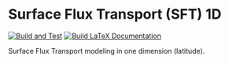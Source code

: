 # Surface Flux Transport (SFT) 1D

[![Build and Test](https://github.com/sr-dash/sft1d/actions/workflows/main.yml/badge.svg)](https://github.com/sr-dash/sft1d/actions/workflows/main.yml)
[![Build LaTeX Documentation](https://github.com/sr-dash/sft1d/actions/workflows/build-docs.yml/badge.svg)](https://github.com/sr-dash/sft1d/actions/workflows/build-docs.yml)

Surface Flux Transport modeling in one dimension (latitude). 
